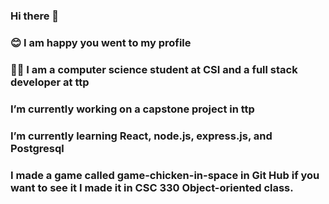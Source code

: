 ### Hi there 👋
### 😊  I am happy you went to my profile
### 👨‍💻 I am a computer science student at CSI and a full stack developer at ttp
### I’m currently working on a capstone project in ttp
### I’m currently learning React, node.js, express.js, and Postgresql
### I made a game called game-chicken-in-space in Git Hub if you want to see it I made it in CSC 330 Object-oriented class.
<!--
**Asbern3333/Asbern3333** is a ✨ _special_ ✨ repository because its `README.md` (this file) appears on your GitHub profile.

Here are some ideas to get you started:

- 🔭 I’m currently working on ...
- 🌱 I’m currently learning ...
- 👯 I’m looking to collaborate on ...
- 🤔 I’m looking for help with ...
- 💬 Ask me about ...
- 📫 How to reach me: ...
- 😄 Pronouns: ...
- ⚡ Fun fact: ...
-->
